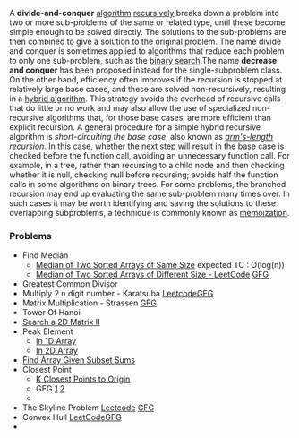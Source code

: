 A **divide-and-conquer** [algorithm](https://en.wikipedia.org/wiki/Algorithm "Algorithm") [recursively](https://en.wikipedia.org/wiki/Recursion_(computer_science) "Recursion (computer science)") breaks down a problem into two or more sub-problems of the same or related type, until these become simple enough to be solved directly. The solutions to the sub-problems are then combined to give a solution to the original problem.
The name divide and conquer is sometimes applied to algorithms that reduce each problem to only one sub-problem, such as the [binary search](https://en.wikipedia.org/wiki/Binary_search "Binary search").The name **decrease and conquer** has been proposed instead for the single-subproblem class.
On the other hand, efficiency often improves if the recursion is stopped at relatively large base cases, and these are solved non-recursively, resulting in a [hybrid algorithm](https://en.wikipedia.org/wiki/Hybrid_algorithm "Hybrid algorithm"). This strategy avoids the overhead of recursive calls that do little or no work and may also allow the use of specialized non-recursive algorithms that, for those base cases, are more efficient than explicit recursion. A general procedure for a simple hybrid recursive algorithm is _short-circuiting the base case_, also known as _[arm's-length recursion](https://en.wikipedia.org/wiki/Arm%27s-length_recursion "Arm's-length recursion")_. In this case, whether the next step will result in the base case is checked before the function call, avoiding an unnecessary function call. For example, in a tree, rather than recursing to a child node and then checking whether it is null, checking null before recursing; avoids half the function calls in some algorithms on binary trees.
For some problems, the branched recursion may end up evaluating the same sub-problem many times over. In such cases it may be worth identifying and saving the solutions to these overlapping subproblems, a technique is commonly known as [memoization](https://en.wikipedia.org/wiki/Memoization "Memoization").







### Problems
- Find Median
	- [Median of Two Sorted Arrays of Same Size](https://www.geeksforgeeks.org/median-of-two-sorted-arrays/) expected TC :  O(log(n))
	- [Median of Two Sorted Arrays of Different Size - LeetCode](https://leetcode.com/problems/median-of-two-sorted-arrays/) [GFG](https://www.geeksforgeeks.org/median-of-two-sorted-arrays-of-different-sizes/)
- Greatest Common Divisor
- Multiply 2 n digit number - Karatsuba [Leetcode](https://leetcode.com/problems/multiply-strings/)[GFG](https://www.geeksforgeeks.org/karatsuba-algorithm-for-fast-multiplication-using-divide-and-conquer-algorithm/)
- Matrix Multiplication - Strassen [GFG](https://www.geeksforgeeks.org/strassens-matrix-multiplication/)
- Tower Of Hanoi
- [Search a 2D Matrix II](https://leetcode.com/problems/search-a-2d-matrix-ii/)
- Peak Element
	- [In 1D Array](https://leetcode.com/problems/find-peak-element/)
	- [In 2D Array](https://leetcode.com/problems/find-a-peak-element-ii/)
- [Find Array Given Subset Sums](https://leetcode.com/problems/find-array-given-subset-sums/)
- Closest Point
	- [K Closest Points to Origin](https://leetcode.com/problems/k-closest-points-to-origin/) 
	- GFG [1](https://www.geeksforgeeks.org/closest-pair-of-points-using-divide-and-conquer-algorithm/) [2](https://www.geeksforgeeks.org/closest-pair-of-points-onlogn-implementation/)
	- 
- The Skyline Problem [Leetcode](https://leetcode.com/problems/top-k-frequent-elements/) [GFG](https://www.geeksforgeeks.org/the-skyline-problem-using-divide-and-conquer-algorithm/)
- Convex Hull [LeetCode](https://leetcode.com/problems/erect-the-fence/)[GFG](https://www.geeksforgeeks.org/convex-hull-using-divide-and-conquer-algorithm/)
- 